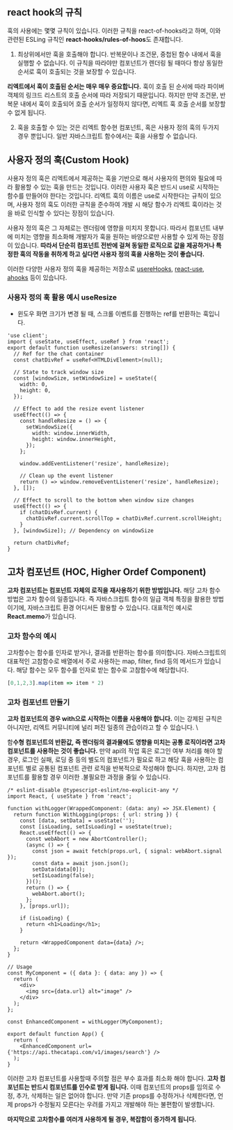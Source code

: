 ## react hook의 규칙

훅의 사용에는 몇몇 규칙이 있습니다. 이러한 규칙을 react-of-hooks라고 하며, 이와 관련된 ESLing 규칙인 **react-hooks/rules-of-hoos**도 존재합니다.

1. 최상위에서만 훅을 호출해야 합니다. 반복문이나 조건문, 중첩된 함수 내에서 훅을 실행할 수 없습니다. 이 규칙을 따라야만 컴포넌트가 렌더링 될 때마다 항상 동일한 순서로 훅이 호출되는 것을 보장할 수 있습니다.

**리엑트에서 훅이 호출된 순서는 매우 매우 중요합니다.** 훅이 호출 된 순서에 따라 파이버 객체의 링크드 리스트의 호출 순서에 따라 저장되기 때문입니다. 하지만 만약 조건문, 반복문 내에서 훅이 호출되어 호출 순서가 일정하지 않다면, 리엑트 훅 호출 순서를 보장할 수 없게 됩니다. 

2. 훅을 호출할 수 있는 것은 리엑트 함수현 컴포넌트, 혹은 사용자 정의 훅의 두가지 경우 뿐입니다. 일반 자바스크립트 함수에서는 훅을 사용할 수 없습니다. 


## 사용자 정의 훅(Custom Hook)
사용자 정의 훅은 리엑트에서 제공하는 훅을 기반으로 해서 사용자의 편의와 필요에 따라 활용할 수 있는 훅을 만드는 것입니다. 이러한 사용자 훅은 반드시 use로 시작하는 함수를 만들어야 한다는 것입니다. 리엑트 훅의 이름은 use로 시작한다는 규칙이 있으며, 사용자 정의 훅도 이러한 규칙을 준수하여 개발 시 해당 함수가 리엑트 훅이라는 것을 바로 인식할 수 있다는 장점이 있습니다. 

사용자 정의 훅은 그 자체로는 렌더링에 영향을 미치지 못합니다. 따라서 컴포넌트 내부에 미치는 영향을 최소화해 개발자가 훅을 원하는 바양으로만 사용할 수 있게 하는 장점이 있습니다. **따라서 단순히 컴포넌트 전반에 걸쳐 동일한 로직으로 값을 제공하거나 특정한 훅의 작동을 취하게 하고 싶다면 사용자 정의 훅을 사용하는 것이 좋습니다.**


이러한 다양한 사용자 정의 훅을 제공하는 저장소로 [usereHooks](https://usehooks.com/), [react-use](https://github.com/streamich/react-use), [ahooks](https://ahooks.js.org/) 등이 있습니다. 


### 사용자 정의 훅 활용 예시 useResize
- 윈도우 화면 크기가 변경 될 때, 스크롤 이벤트를 진행하는 ref를 반환하는 훅입니다.
```tsx
'use client';
import { useState, useEffect, useRef } from 'react';
export default function useResize(answers: string[]) {
  // Ref for the chat container
  const chatDivRef = useRef<HTMLDivElement>(null);

  // State to track window size
  const [windowSize, setWindowSize] = useState({
    width: 0,
    height: 0,
  });

  // Effect to add the resize event listener
  useEffect(() => {
    const handleResize = () => {
      setWindowSize({
        width: window.innerWidth,
        height: window.innerHeight,
      });
    };

    window.addEventListener('resize', handleResize);

    // Clean up the event listener
    return () => window.removeEventListener('resize', handleResize);
  }, []);

  // Effect to scroll to the bottom when window size changes
  useEffect(() => {
    if (chatDivRef.current) {
      chatDivRef.current.scrollTop = chatDivRef.current.scrollHeight;
    }
  }, [windowSize]); // Dependency on windowSize

  return chatDivRef;
}

```

## 고차 컴포넌트 (HOC, Higher Ordef Component)
**고차 컴포넌트는 컴포넌트 자체의 로직을 재사용하기 위한 방법입니다.** 해당 고차 함수 방법은 고차 함수의 일종입니다. 즉 자바스크립트 함수의 일급 객체 특징을 활용한 방법이기에, 자바스크립트 환경 어디서든 활용할 수 있습니다. 대표적인 예시로 **React.memo**가 있습니다.

### 고차 함수의 예시
고차함수는 함수를 인자로 받거나, 결과를 반환하는 함수를 의미합니다. 자바스크립트의 대표적인 고참함수로 배열에서 주로 사용하는 map, filter, find 등의 메서드가 있습니다. 해당 함수는 모두 함수를 인자로 받는 함수로 고참함수에 해당합니다.

```js
[0,1,2,3].map(item => item * 2)
```

### 고차 컴포넌트 만들기 
**고차 컴포넌트의 경우 with으로 시작하는 이름을 사용해야 합니다.** 이는 강제된 규칙은 아니지만, 리엑트 커뮤니티에 널리 퍼진 일종의 관습이라고 할 수 있습니다. \

함**수형 컴포넌트의 반환값, 즉 렌더링의 결과물에도 영향을 미치는 공통 로직이라면 고차 컴포넌트를 사용하는 것이 좋습니다.** 만약 api의 작업 혹은 로그인 여부 처리를 해야 할경우, 로그인 실패, 로딩 중 등의 별도의 컴포넌트가 필요로 하고 해당 훅을 사용하는 컴포넌트 별로 공통된 컴포넌트 관련 로직을 반복적으로 작성해야 합니다. 하지만, 고차 컴포넌트를 활용할 경우 이러한 .불필요한 과정을 줄일 수 있습니다. 

```tsx
/* eslint-disable @typescript-eslint/no-explicit-any */
import React, { useState } from 'react';

function withLogger(WrappedComponent: (data: any) => JSX.Element) {
  return function WithLogging(props: { url: string }) {
    const [data, setData] = useState('');
    const [isLoading, setIsLoading] = useState(true);
    React.useEffect(() => {
      const webAbort = new AbortController();
      (async () => {
        const json = await fetch(props.url, { signal: webAbort.signal });
        const data = await json.json();
        setData(data[0]);
        setIsLoading(false);
      })();
      return () => {
        webAbort.abort();
      };
    }, [props.url]);

    if (isLoading) {
      return <h1>Loading</h1>;
    }

    return <WrappedComponent data={data} />;
  };
}

// Usage
const MyComponent = ({ data }: { data: any }) => {
  return (
    <div>
      <img src={data.url} alt="image" />
    </div>
  );
};

const EnhancedComponent = withLogger(MyComponent);

export default function App() {
  return (
    <EnhancedComponent url={'https://api.thecatapi.com/v1/images/search'} />
  );
}
```

이러한 고차 컴포넌트를 사용할때 주의할 점은 부수 효과를 최소화 해야 합니다. **고차 컴포넌트는 반드시 컴포넌트를 인수로 받게 됩니다.** 이때 컴포넌트의 props를 임의로 수정, 추가, 삭제하는 일은 없어야 합니다. 만약 기존 props를 수정하거나 삭제한다면, 언제 props가 수정될지 모른다는 우려를 가지고 개발해야 하는 불편함이 발생합니다. 

**마지막으로 고차함수를 여러개 사용하게 될 경우, 복잡함이 증가하게 됩니다.**